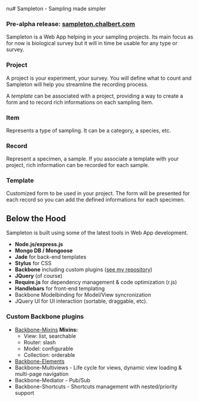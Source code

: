 nu# Sampleton - Sampling made simpler
### **Pre-alpha release**: [sampleton.chalbert.com](http://sampleton.chalbert.com)

Sampleton is a Web App helping in your sampling projects. Its main focus as for now is biological survey but it 
will in time be usable for any type or survey.

### Project

A project is your experiment, your survey. You will define what to count and Sampleton will help 
you streamline the recording process.

A *template* can be associated with a project, providing a way to create a form and to record rich informations 
on each sampling item.

### Item

Represents a type of sampling. It can be a category, a species, etc.

### Record

Represent a specimen, a sample. If you associate a template with your project, rich information can be recorded
for each sample.

### Template

Customized form to be used in your project. The form will be presented for each record so you can add the defined
informations for each specimen.

## Below the Hood

Sampleton is built using some of the latest tools in Web App development.

* **Node.js/express.js**
* **Mongo DB / Mongoose**
* **Jade** for back-end templates
* **Stylus** for CSS
* **Backbone** including custom plugins ([see my repository](https://github.com/chalbert))
* **JQuery** (of course)
* **Require.js** for dependency management & code optimization (r.js)
* **Handlebars** for front-end templating
* Backbone Modelbinding for Model/View syncronization
* JQuery UI for UI interaction (sortable, draggable, etc).

### Custom Backbone plugins

* [Backbone-Mixins](https://github.com/chalbert/Backbone-Mixins)
  **Mixins:** 
  * View: list, searchable
  * Router: slash
  * Model: configurable
  * Collection: orderable
* [Backbone-Elements](https://github.com/chalbert/Backbone-Elements)
* Backbone-Multiviews - Life cycle for views, dynamic view loading & multi-page navigation
* Backbone-Mediator - Pub/Sub
* Backbone-Shortcuts - Shortcuts management with nested/priority support
